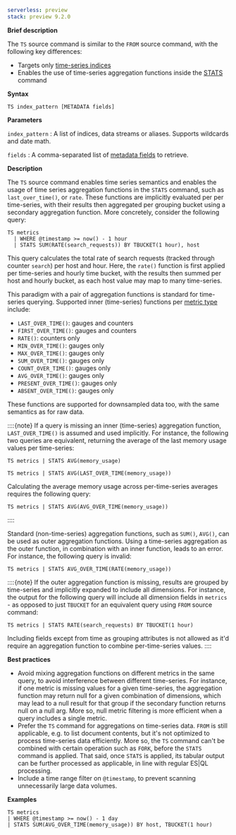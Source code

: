 ```yaml {applies_to}
serverless: preview
stack: preview 9.2.0
```

**Brief description**

The `TS` source command is similar to the `FROM` source command,
with the following key differences:

 - Targets only [time-series indices](docs-content://manage-data/data-store/data-streams/time-series-data-stream-tsds.md)
 - Enables the use of time-series aggregation functions inside the
   [STATS](/reference/query-languages/esql/commands/stats-by.md) command

**Syntax**

```esql
TS index_pattern [METADATA fields]
```

**Parameters**

`index_pattern`
:   A list of indices, data streams or aliases. Supports wildcards and date math.

`fields`
:   A comma-separated list of [metadata fields](/reference/query-languages/esql/esql-metadata-fields.md) to retrieve.

**Description**

The `TS` source command enables time series semantics and enables the usage of 
time series aggregation functions in the `STATS` command, such as `last_over_time()`,
or `rate`. These functions are implicitly evaluated per per time-series, with
their results then aggregated per grouping bucket using a secondary aggregation
function. More concretely, consider the following query:

```esql
TS metrics
  | WHERE @timestamp >= now() - 1 hour
  | STATS SUM(RATE(search_requests)) BY TBUCKET(1 hour), host
```

This query calculates the total rate of search requests (tracked through
counter `search`) per host and hour. Here, the `rate()` function is first
applied per time-series and hourly time bucket, with the results then summed per
host and hourly bucket, as each host value may map to many time-series.

This paradigm with a pair of aggregation functions is standard for time-series
querying. Supported inner (time-series) functions per
[metric type](docs-content://manage-data/data-store/data-streams/time-series-data-stream-tsds.md#time-series-metric)
include:

- `LAST_OVER_TIME()`: gauges and counters
- `FIRST_OVER_TIME()`: gauges and counters
- `RATE()`: counters only
- `MIN_OVER_TIME()`: gauges only
- `MAX_OVER_TIME()`: gauges only
- `SUM_OVER_TIME()`: gauges only
- `COUNT_OVER_TIME()`: gauges only
- `AVG_OVER_TIME()`: gauges only
- `PRESENT_OVER_TIME()`: gauges only
- `ABSENT_OVER_TIME()`: gauges only

These functions are supported for downsampled data too, with the same semantics
as for raw data.

::::{note}
If a query is missing an inner (time-series) aggregation function,
`LAST_OVER_TIME()` is assumed and used implicitly. For instance, the following
two queries are equivalent, returning the average of the last memory usage
values per time-series:

```esql
TS metrics | STATS AVG(memory_usage)

TS metrics | STATS AVG(LAST_OVER_TIME(memory_usage))
```

Calculating the average memory usage across per-time-series averages requires
the following query:

```esql
TS metrics | STATS AVG(AVG_OVER_TIME(memory_usage))
```
::::

Standard (non-time-series) aggregation functions, such as `SUM()`, `AVG()`,
can be used as outer aggregation functions. Using a time-series aggregation as
the outer function, in combination with an inner function, leads to an error. For
instance, the following query is invalid:

```esql
TS metrics | STATS AVG_OVER_TIME(RATE(memory_usage))
```

::::{note}
If the outer aggregation function is missing, results are grouped by time-series
and implicitly expanded to include all dimensions. For instance, the output for
the following query will include all dimension fields in `metrics` - as opposed
to just `TBUCKET` for an equivalent query using `FROM` source command:

```esql
TS metrics | STATS RATE(search_requests) BY TBUCKET(1 hour)
```

Including fields except from time as grouping attributes is not allowed as it'd
require an aggregation function to combine per-time-series values.
::::

**Best practices**

- Avoid mixing aggregation functions on different metrics in the same query, to
  avoid interference between different time-series. For instance, if one metric
  is missing values for a given time-series, the aggregation function
  may return null for a given combination of dimensions, which may lead to a
  null result for that group if the secondary function returns null on a null
  arg. More so, null metric filtering is more efficient when a query includes
  a single metric.
- Prefer the `TS` command for aggregations on time-series data. `FROM` is still
  applicable, e.g. to list document contents, but it's not optimized to process
  time-series data efficiently. More so, the  `TS` command can't be combined
  with certain operation such as `FORK`, before the `STATS` command is applied.
  That said, once `STATS` is applied, its tabular output can be further
  processed as applicable, in line with regular ES|QL processing.
- Include a time range filter on `@timestamp`, to prevent scanning
  unnecessarily large data volumes.

**Examples**

```esql
TS metrics
| WHERE @timestamp >= now() - 1 day
| STATS SUM(AVG_OVER_TIME(memory_usage)) BY host, TBUCKET(1 hour)
```

